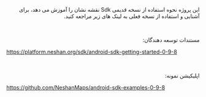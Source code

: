 <div dir=rtl>
این پروژه نحوه استفاده از نسخه قدیمی Sdk نقشه نشان را آموزش می دهد، برای آشنایی و استفاده از نسخه فعلی به لینک های زیر مراجعه کنید.  

   &rlm;

  مستندات توسعه دهندگان:<div dir=ltr>
  https://platform.neshan.org/sdk/android-sdk-getting-started-0-9-8
    </div>

  &rlm;

  
  اپلیکیشن نمونه:<div dir=ltr>
https://github.com/NeshanMaps/android-sdk-examples-0-9-8
  </div>

  </div>

